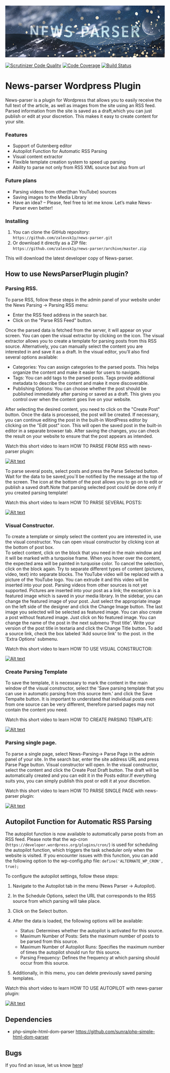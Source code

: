 !['Alt text'](banner_header.png)

[![Scrutinizer Code Quality](https://scrutinizer-ci.com/g/zalevsk1y/news-parser/badges/quality-score.png?b=master)](https://scrutinizer-ci.com/g/zalevsk1y/news-parser/?branch=master) [![Code Coverage](https://scrutinizer-ci.com/g/zalevsk1y/news-parser/badges/coverage.png?b=master)](https://scrutinizer-ci.com/g/zalevsk1y/news-parser/?branch=master) [![Build Status](https://scrutinizer-ci.com/g/zalevsk1y/news-parser/badges/build.png?b=master)](https://scrutinizer-ci.com/g/zalevsk1y/news-parser/build-status/master)

# News-parser Wordpress Plugin

News-parser is a plugin for Wordpress that allows you to easily receive the full text of the article, as well as images from the site using an RSS feed. Parsed information from the site is saved as a draft,which you can just publish or edit at your discretion. This makes it easy to create content for your site.


### Features

*   Support of Gutenberg editor
*   Autopilot Function for Automatic RSS Parsing
*   Visual content extractor
*   Flexible template creation system to speed up parsing
*   Ability to parse not only from RSS XML source but also from url

### Future plans

*   Parsing videos from other(than YouTube) sources
*   Saving images to the Media Library 
*   Have an idea? – Please, feel free to let me know. Let’s make News-Parser even better!

### Installing

1. You can clone the GitHub repository: `https://github.com/zalevsk1y/news-parser.git`
2. Or download it directly as a ZIP file: `https://github.com/zalevsk1y/news-parser/archive/master.zip`

This will download the latest developer copy of News-parser.

## How to use NewsParserPlugin plugin?

### Parsing RSS.

To parse RSS, follow these steps in the admin panel of your website under the News Parsing -> Parsing RSS menu:

- Enter the RSS feed address in the search bar.
- Click on the "Parse RSS Feed" button.

Once the parsed data is fetched from the server, it will appear on your screen.
You can open the visual extractor by clicking on the icon. The visual extractor allows you to create a template for parsing posts from this RSS source.
Alternatively, you can manually select the content you are interested in and save it as a draft.
In the visual editor, you'll also find several options available:
- Categories: You can assign categories to the parsed posts. This helps organize the content and make it easier for users to navigate.
- Tags: You can add tags to the parsed posts. Tags provide additional metadata to describe the content and make it more discoverable.
- Publishing Options: You can choose whether the post should be published immediately after parsing or saved as a draft. This gives you control over when the content goes live on your website.

After selecting the desired content, you need to click on the "Create Post" button. Once the data is processed, the post will be created. If necessary, you can continue editing the post in the built-in WordPress editor by clicking on the "Edit post" icon. This will open the saved post in the built-in editor in a separate browser tab. After saving the changes, you can check the result on your website to ensure that the post appears as intended.

Watch this short video to learn HOW TO PARSE FROM RSS with news-parser plugin:

[![Alt text](http://img.youtube.com/vi/Aiye15Cp5_8/0.jpg)](https://www.youtube.com/watch?v=Aiye15Cp5_8)

To parse several posts, select posts and press the Parse Selected button. Wait for the data to be saved,you`ll be notified by the message at the top of the screen. The icon at the bottom of the post allows you to go on to edit or publish a saved draft.Note that parsing selected post could be done only if you created parsing template!

Watch this short video to learn HOW TO PARSE SEVERAL POSTS:

[![Alt text](http://img.youtube.com/vi/m85PExDeAMA/0.jpg)](https://www.youtube.com/watch?v=m85PExDeAMA)

### Visual Constructor.

To create a template or simply select the content you are interested in, use the visual constructor. You can open visual constructor by clicking icon at the bottom of post box.  
To select content, click on the block that you need in the main window and it will be marked with a turquoise frame. When you hover over the content, the expected area will be painted in turquoise color.
To cancel the selection, click on the block again. Try to separate different types of content (pictures, video, text) into separate blocks. The YouTube video will be replaced with a picture of the YouTube logo. You can extrude it and this video will be inserted into your post. Parsing videos from other sources is not yet supported. Pictures are inserted into your post as a link; the exception is a featured image which is saved in your media library.
In the sidebar, you can change the featured image of your post. Just select the appropriate image on the left side of the designer and click the Change Image button. The last image you selected will be selected as featured image. You can also create a post without featured image. Just click on No featured image.
You can change the name of the post in the next submenu 'Post title'. Write your version of the post title in textaria and click the Change Title button.
To add a source link, check the box labeled 'Add source link' to the post. in the 'Extra Options' submenu.

Watch this short video to learn HOW TO USE VISUAL CONSTRUCTOR:

[![Alt text](http://img.youtube.com/vi/0yS0ptvBpzY/0.jpg)](https://www.youtube.com/watch?v=0yS0ptvBpzY)

### Create Parsing Template

To save the template, it is necessary to mark the content in the main window of the visual constructor, select the 'Save parsing template that you can use in automatic parsing from this source item.' and click the Save Tempalte button. It is important to understand that individual posts even from one source can be very different, therefore parsed pages may not contain the content you need.

Watch this short video to learn HOW TO CREATE PARSING TEMPLATE:

[![Alt text](http://img.youtube.com/vi/0awSRLWsP/0.jpg)](https://www.youtube.com/watch?v=0awSRLWsP)

### Parsing single page.


To parse a single page, select News-Parsing-> Parse Page in the admin panel of your site. In the search bar, enter the site address URL and press Parse Page button. Visual constructor will open. In the visual constructor, select the content and click the Create Post Draft button. The draft will be automatically created and you can edit it in the Posts editor.If everything suits you, you can simply publish this post or edit it at your discretion.

Watch this short video to learn HOW TO PARSE SINGLE PAGE with news-parser plugin:

[![Alt text](http://img.youtube.com/vi/Sbke_LF-TFA/0.jpg)](https://www.youtube.com/watch?v=Sbke_LF-TFA)


## Autopilot Function for Automatic RSS Parsing

The autopilot function is now available to automatically parse posts from an RSS feed. Please note that the wp-cron (`https://developer.wordpress.org/plugins/cron/`) is used for scheduling the autopilot function, which triggers the task scheduler only when the website is visited. If you encounter issues with this function, you can add the following option to the wp-config.php file: `define('ALTERNATE_WP_CRON', true);`

To configure the autopilot settings, follow these steps:

1. Navigate to the Autopilot tab in the menu (News Parser -> Autopilot).
2. In the Schedule Options, select the URL that corresponds to the RSS source from which parsing will take place.
3. Click on the Select button.
4. After the data is loaded, the following options will be available:

   - Status: Determines whether the autopilot is activated for this source.
   - Maximum Number of Posts: Sets the maximum number of posts to be parsed from this source.
   - Maximum Number of Autopilot Runs: Specifies the maximum number of times the autopilot should run for this source.
   - Parsing Frequency: Defines the frequency at which parsing should occur from this source.

5. Additionally, in this menu, you can delete previously saved parsing templates.


Watch this short video to learn HOW TO USE AUTOPILOT with news-parser plugin:

[![Alt text](http://img.youtube.com/vi/Eu_5GR32nB0/0.jpg)](https://www.youtube.com/watch?v=Eu_5GR32nB0)
## Dependencies

*  php-simple-html-dom-parser https://github.com/sunra/php-simple-html-dom-parser

## Bugs ##

If you find an issue, let us know [here](https://github.com/zalevsk1y/news-parser/issues?state=open)!

